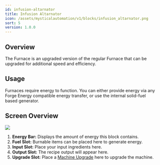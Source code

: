```yaml
---
id: infusion-altarnator
title: Infusion Altarnator
icon: /assets/mysticalautomation/v1/blocks/infusion_altarnator.png
sort: 5
version: 1.0.0
---
```


## Overview

The Furnace is an upgraded version of the regular Furnace that can be upgraded for additional speed and efficiency.

## Usage

Furnaces require energy to function. You can either provide energy via any Forge Energy compatible energy transfer, or use the internal solid-fuel based generator.

## Screen Overview

![](/assets/mysticalagriculture/v8/screens/furnace_screen.png)

1. **Energy Bar:** Displays the amount of energy this block contains.
2. **Fuel Slot:** Burnable items can be placed here to generate energy.
3. **Input Slot:** Place your input ingredients here.
4. **Output Slot:** The recipe output will appear here.
5. **Upgrade Slot:** Place a [Machine Upgrade](../items/machine-upgrades.md) here to upgrade the machine.
